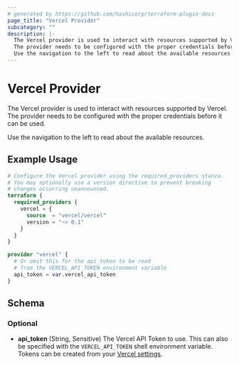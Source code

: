 ```yaml
---
# generated by https://github.com/hashicorp/terraform-plugin-docs
page_title: "Vercel Provider"
subcategory: ""
description: |-
  The Vercel provider is used to interact with resources supported by Vercel.
  The provider needs to be configured with the proper credentials before it can be used.
  Use the navigation to the left to read about the available resources.
---
```


# Vercel Provider

The Vercel provider is used to interact with resources supported by Vercel.
The provider needs to be configured with the proper credentials before it can be used.

Use the navigation to the left to read about the available resources.

## Example Usage

```terraform
# Configure the Vercel provider using the required_providers stanza.
# You may optionally use a version directive to prevent breaking
# changes occurring unannounced.
terraform {
  required_providers {
    vercel = {
      source  = "vercel/vercel"
      version = "~> 0.1"
    }
  }
}

provider "vercel" {
  # Or omit this for the api_token to be read
  # from the VERCEL_API_TOKEN environment variable
  api_token = var.vercel_api_token
}
```

<!-- schema generated by tfplugindocs -->

## Schema

### Optional

- **api_token** (String, Sensitive) The Vercel API Token to use. This can also be specified with the `VERCEL_API_TOKEN` shell environment variable. Tokens can be created from your [Vercel settings](https://vercel.com/account/tokens).

